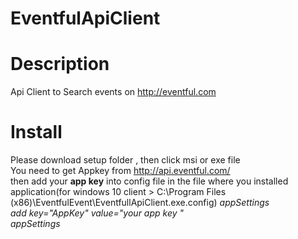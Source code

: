 # EventfulApiClient

# Description  </br> 
Api Client to Search events on http://eventful.com </br> 


# Install
Please download setup folder , then click msi or exe file</br> 
You need to get Appkey from http://api.eventful.com/ </br> then add your <b>app key</b> into  config file in the file where you installed application(for windows 10 client > C:\Program Files (x86)\EventfulEvent\EventfullApiClient.exe.config) 
<i>
appSettings</br>
    add key="AppKey" value="your app key " </br>
  appSettings
</i> </br>


